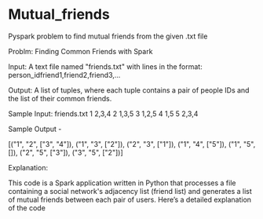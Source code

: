 # Mutual_friends
Pyspark problem to find mutual friends from the given .txt file 

Problm: Finding Common Friends with Spark

Input:
A text file named "friends.txt" with lines in the format: person_id<TAB>friend1,friend2,friend3,...

Output:
A list of tuples, where each tuple contains a pair of people IDs and the list of their common friends.

Sample Input: friends.txt
1	2,3,4
2	1,3,5
3	1,2,5
4	1,5
5	2,3,4

Sample Output -

[("1", "2", ["3", "4"]), ("1", "3", ["2"]), ("2", "3", ["1"]), ("1", "4", ["5"]), ("1", "5", []), ("2", "5", ["3"]), ("3", "5", ["2"])]

Explanation:

This code is a Spark application written in Python that processes a file containing a social network's adjacency list (friend list) and generates a list of mutual friends between each pair of users. Here’s a detailed explanation of the code

